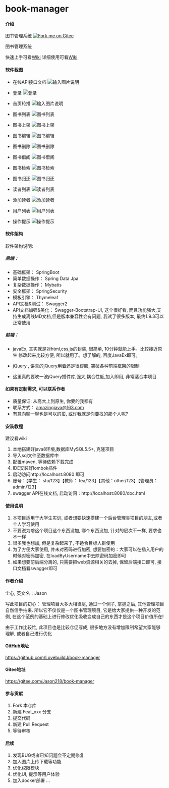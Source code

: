 # book-manager

#### 介绍
图书管理系统
<a href='https://gitee.com/Jason218/book-manager'><img src='https://gitee.com/Jason218/book-manager/widgets/widget_3.svg' alt='Fork me on Gitee'></img></a>

图书管理系统

快速上手可看[Wiki](https://github.com/LovebuildJ/book-manager/wiki/%E5%BF%AB%E9%80%9F%E5%BC%80%E5%A7%8B)
详细使用可看[Wiki](https://gitee.com/Jason218/book-manager/wikis/%E4%BD%BF%E7%94%A8%E6%96%87%E6%A1%A3)


#### 软件截图
- 在线API接口文档
![输入图片说明](https://images.gitee.com/uploads/images/2020/0728/222829_12c75a2b_1865362.png "swagger.png")

- 登录
![登录](https://images.gitee.com/uploads/images/2020/0728/220039_eac21a26_1865362.png "login.png")

- 首页轮播
![输入图片说明](https://images.gitee.com/uploads/images/2020/0728/220412_5849b2ba_1865362.png "index.png")

- 图书列表
![图书列表](https://images.gitee.com/uploads/images/2020/0728/220106_01690382_1865362.png "book-list.png")

- 图书上架
![图书上架](https://images.gitee.com/uploads/images/2020/0728/220142_f1321c49_1865362.png "book-add.png")

- 图书编辑
![图书编辑](https://images.gitee.com/uploads/images/2020/0728/220205_23718704_1865362.png "book-update.png")

- 图书删除
![图书删除](https://images.gitee.com/uploads/images/2020/0728/220325_868b4a18_1865362.png "book-del.png")

- 图书借阅
![图书借阅](https://images.gitee.com/uploads/images/2020/0728/220426_add9604e_1865362.png "borrow.png")

- 图书检索
![图书检索](https://images.gitee.com/uploads/images/2020/0728/220449_10ce9e23_1865362.png "book-search.png")

- 图书归还
![图书归还](https://images.gitee.com/uploads/images/2020/0728/220522_b028a938_1865362.png "return.png")

- 读者列表
![读者列表](https://images.gitee.com/uploads/images/2020/0728/220600_d9bbdad8_1865362.png "reader-list.png")

- 添加读者
![添加读者](https://images.gitee.com/uploads/images/2020/0728/220816_d382a217_1865362.png "reader-add.png")

- 用户列表
![用户列表](https://images.gitee.com/uploads/images/2020/0728/220837_7a6de75b_1865362.png "user-list.png")

- 操作提示
![操作提示](https://images.gitee.com/uploads/images/2020/0728/220858_61b0b289_1865362.png "success.png")

#### 软件架构
软件架构说明:

##### 后端：
- 基础框架： SpringBoot
- 简单数据操作： Spring Data Jpa
- 复杂数据操作： Mybatis
- 安全框架： SpringSecurity
- 模板引擎： Thymeleaf
- API文档&测试： Swagger2
- API文档加强&美化： Swagger-Bootstrap-UI, 这个很好看, 而且功能强大,支持生成离线MD文档,但是版本兼容性会有问题, 我试了很多版本, 最终1.9.3可以正常使用

##### 前端：
- javaEx, 其实就是对html,css,js的封装, 很简单, 10分钟就能上手。比较接近原生
修改起来比较方便, 所以就用了。想了解的, 百度JavaEx即可。

- jQuery , 讲真的jQuery用着还是很舒服, 突破各种前端框架的限制

- 这里真的要吹一波jQuery插件库,强大,耦合性低,加入即用, 非常适合本项目

#### 如果有定制需求, 可以联系作者
- 质量保证: 从高大上到原生, 你要的我都有
- 联系方式： amazingjava@163.com
- 有意向聊一聊也是可以的蛮, 或许我就是你要找的那个人呢?

#### 安装教程

建议看wiki
1.  本地搭建好java8环境,数据库MySQL5.5+, 克隆项目
2.  导入sql文件至数据库中
3.  配置maven, 等待依赖下载完成
4.  IDE安装好lombok插件
5.  启动访问http://localhost:8080 即可
6.  账号：【学生： stu/123】【教师： tea/123】【其他：other/123】【管理员：admin/123】
7.  swagger API在线文档, 启动访问：http://localhost:8080/doc.html
#### 使用说明

1.  本项目适用于大学生实训, 或者想要快速搭建一个后台管理类项目的朋友,或者个人学习使用
2.  不要说为啥这个项目这个东西没加, 哪个东西没加, 针对的层次不一样, 要求也不一样
3.  很多我也想加, 但是复杂起来了, 不适合目标人群使用
4.  为了方便大家使用, 并未对密码进行加密, 想要加密的：大家可以在插入用户的时候对密码加密, 在loadByUsername中去除密码加密即可
5.  如果想要前后端分离的, 只需要把web资源相关的去掉, 保留后端接口即可, 接口文档看swagger即可
#### 作者介绍
尘心, 英文名：Jason 

写此项目的初心： 管理项目大多大相径庭, 通过一个例子, 掌握之后, 其他管理项目自然信手拈来. 所以它不仅仅是一个图书管理项目,
它是给大家提供一种开发的范例, 在这个范例的基础上进行修改优化吸收变成自己的东西才是这个项目价值所在!

由于工作比较忙, 此项目也是比较仓促写成, 很多地方没有增加限制希望大家能够理解, 或者自己进行优化

#### GitHub地址
https://github.com/LovebuildJ/book-manager

#### Gitee地址
https://gitee.com/Jason218/book-manager

#### 参与贡献

1.  Fork 本仓库
2.  新建 Feat_xxx 分支
3.  提交代码
4.  新建 Pull Request
5.  等待审核

#### 后续

1. 发现BUG或者已知问题会不定期修复
2. 加入图片上传下载等功能
3. 优化权限模块
4. 优化UI, 提示等用户体验
5. 加入docker部署
...

